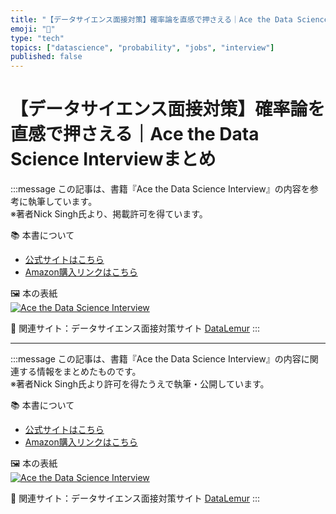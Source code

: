 ```yaml
---
title: "【データサイエンス面接対策】確率論を直感で押さえる｜Ace the Data Science Interviewまとめ"
emoji: "🤖"
type: "tech"
topics: ["datascience", "probability", "jobs", "interview"]
published: false
---
```

# 【データサイエンス面接対策】確率論を直感で押さえる｜Ace the Data Science Interviewまとめ
:::message
この記事は、書籍『Ace the Data Science Interview』の内容を参考に執筆しています。  
※著者Nick Singh氏より、掲載許可を得ています。

📚 本書について  
- [公式サイトはこちら](https://www.acethedatascienceinterview.com/)
- [Amazon購入リンクはこちら](https://www.amazon.co.jp/dp/XXXXXXXX?tag=my-ID-22)

🖼️ 本の表紙  
[![Ace the Data Science Interview](https://storage.googleapis.com/zenn-user-upload/43332e73cfce-20250427.jpg)](https://www.amazon.co.jp/dp/XXXXXXXX?tag=my-ID-22)

🦖 関連サイト：データサイエンス面接対策サイト [DataLemur](https://datalemur.com/questions)
:::

---

:::message
この記事は、書籍『Ace the Data Science Interview』の内容に関連する情報をまとめたものです。  
※著者Nick Singh氏より許可を得たうえで執筆・公開しています。

📚 本書について  
- [公式サイトはこちら](https://www.acethedatascienceinterview.com/)
- [Amazon購入リンクはこちら](https://www.amazon.co.jp/dp/XXXXXXXX?tag=my-ID-22)

🖼️ 本の表紙  
[![Ace the Data Science Interview](https://storage.googleapis.com/zenn-user-upload/43332e73cfce-20250427.jpg)](https://www.amazon.co.jp/dp/XXXXXXXX?tag=my-ID-22)

🦖 関連サイト：データサイエンス面接対策サイト [DataLemur](https://datalemur.com/questions)
:::